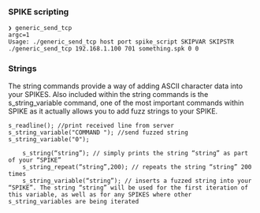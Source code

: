 ### SPIKE scripting
```
❯ generic_send_tcp
argc=1
Usage: ./generic_send_tcp host port spike_script SKIPVAR SKIPSTR
./generic_send_tcp 192.168.1.100 701 something.spk 0 0
```

### Strings
The string commands provide a way of adding ASCII character data into your SPIKES. Also included within the string commands is the s_string_variable command, one of the most important commands within SPIKE as it actually allows you to add fuzz strings to your SPIKE.
```
s_readline(); //print received line from server
s_string_variable("COMMAND "); //send fuzzed string
s_string_variable("0");
```
```
    s_string(“string”); // simply prints the string “string” as part of your “SPIKE”
    s_string_repeat(“string”,200); // repeats the string “string” 200 times
    s_string_variable(“string”); // inserts a fuzzed string into your “SPIKE”. The string “string” will be used for the first iteration of this variable, as well as for any SPIKES where other s_string_variables are being iterated
```
